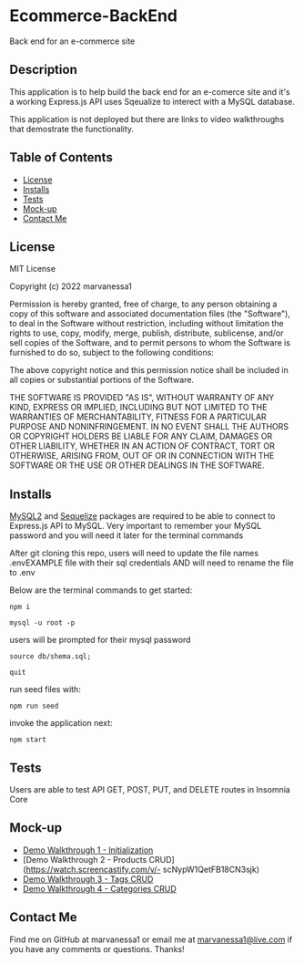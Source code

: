 # Ecommerce-BackEnd
Back end for an e-commerce site


## Description

This application is to help build the back end for an e-comerce site and it's a working Express.js API uses Sqeualize to interect with a MySQL database.

This application is not deployed but there are links to video walkthroughs that demostrate the functionality.

## Table of Contents

- [License](#license)
- [Installs](#installs)
- [Tests](#tests)
- [Mock-up](#mock-up)
- [Contact Me](#contact-me)

## License

MIT License

Copyright (c) 2022 marvanessa1

Permission is hereby granted, free of charge, to any person obtaining a copy
of this software and associated documentation files (the "Software"), to deal
in the Software without restriction, including without limitation the rights
to use, copy, modify, merge, publish, distribute, sublicense, and/or sell
copies of the Software, and to permit persons to whom the Software is
furnished to do so, subject to the following conditions:

The above copyright notice and this permission notice shall be included in all
copies or substantial portions of the Software.

THE SOFTWARE IS PROVIDED "AS IS", WITHOUT WARRANTY OF ANY KIND, EXPRESS OR
IMPLIED, INCLUDING BUT NOT LIMITED TO THE WARRANTIES OF MERCHANTABILITY,
FITNESS FOR A PARTICULAR PURPOSE AND NONINFRINGEMENT. IN NO EVENT SHALL THE
AUTHORS OR COPYRIGHT HOLDERS BE LIABLE FOR ANY CLAIM, DAMAGES OR OTHER
LIABILITY, WHETHER IN AN ACTION OF CONTRACT, TORT OR OTHERWISE, ARISING FROM,
OUT OF OR IN CONNECTION WITH THE SOFTWARE OR THE USE OR OTHER DEALINGS IN THE
SOFTWARE.

## Installs

[MySQL2](https://www.npmjs.com/package/mysql2) and [Sequelize](https://www.npmjs.com/package/sequelize) packages are required to be able to connect to Express.js API to MySQL. Very important to remember your MySQL password and you will need it later for the terminal commands

After git cloning this repo, users will need to update the file names .envEXAMPLE file with their sql credentials AND will need to rename the file to .env

Below are the terminal commands to get started:

```
npm i
```

```
mysql -u root -p
```
users will be prompted for their mysql password

```
source db/shema.sql;
```

```
quit
```

run seed files with:
```
npm run seed
```
invoke the application next:
```
npm start
```

## Tests

Users are able to test API GET, POST, PUT, and DELETE routes in Insomnia Core

## Mock-up

- [Demo Walkthrough 1 - Initialization](https://watch.screencastify.com/v/C3erMxqj5AMQFLkpaomw) 
- [Demo Walkthrough 2 - Products CRUD](https://watch.screencastify.com/v/- scNypW1QetFB18CN3sjk) 
- [Demo Walkthrough 3 - Tags CRUD](https://watch.screencastify.com/v/nCOBjDAXagNYDbs02JzY)
- [Demo Walkthrough 4 - Categories CRUD](https://watch.screencastify.com/v/TyB2RjhT1yyqjDDZsHNp)

## Contact Me

Find me on GitHub at marvanessa1 or email me at marvanessa1@live.com if you have any comments or questions. Thanks!
